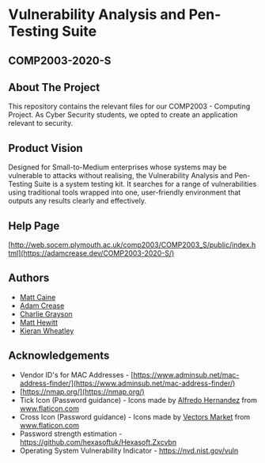 # Vulnerability Analysis and Pen-Testing Suite #
## COMP2003-2020-S ##

## About The Project ##
This repository contains the relevant files for our COMP2003 - Computing Project. As Cyber Security students, we opted to create an application relevant to security.

## Product Vision ##
Designed for Small-to-Medium enterprises whose systems may be vulnerable to attacks without realising, the Vulnerability Analysis and Pen-Testing Suite is a system testing kit. It searches for a range of vulnerabilities using traditional tools wrapped into one, user-friendly environment that outputs any results clearly and effectively.

## Help Page ##
[http://web.socem.plymouth.ac.uk/comp2003/COMP2003_S/public/index.html](https://adamcrease.dev/COMP2003-2020-S/)

## Authors ##
* [Matt Caine](https://github.com/Matt-Caine)
* [Adam Crease](https://github.com/creaseaj)
* [Charlie Grayson](https://github.com/charlie-grayson)
* [Matt Hewitt](https://github.com/mhewitt9pq)
* [Kieran Wheatley](https://github.com/kieranwheatley)

## Acknowledgements ##
* Vendor ID's for MAC Addresses - [https://www.adminsub.net/mac-address-finder/](https://www.adminsub.net/mac-address-finder/)
* [https://nmap.org/](https://nmap.org/)
* Tick Icon (Password guidance) - Icons made by <a href="https://www.flaticon.com/authors/alfredo-hernandez" title="Alfredo Hernandez">Alfredo Hernandez</a> from <a href="https://www.flaticon.com/" title="Flaticon">www.flaticon.com
* Cross Icon (Password guidance) - Icons made by <a href="https://www.flaticon.com/authors/vectors-market" title="Vectors Market">Vectors Market</a> from <a href="https://www.flaticon.com/" title="Flaticon">www.flaticon.com
* Password strength estimation - https://github.com/hexasoftuk/Hexasoft.Zxcvbn
* Operating System Vulnerability Indicator - https://nvd.nist.gov/vuln
